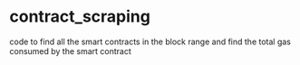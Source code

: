 # contract_scraping
code to find all the smart contracts in the block range and find the total gas consumed by the smart contract 
